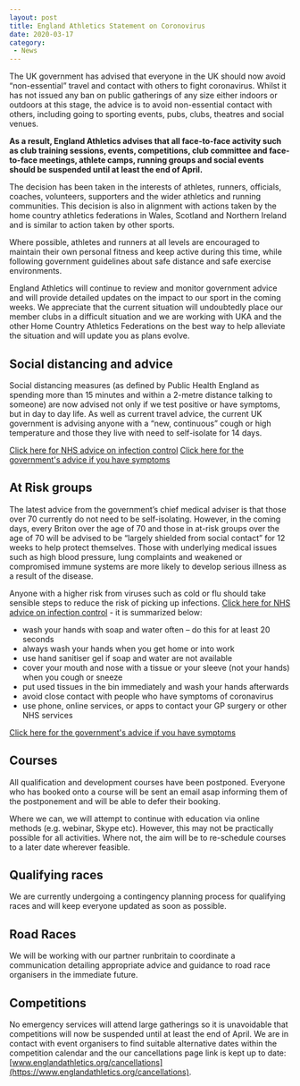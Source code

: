 ```yaml
---
layout: post
title: England Athletics Statement on Coronovirus
date: 2020-03-17
category: 
 - News
---
```


The UK government has advised that everyone in the UK should now avoid “non-essential” travel and contact with others to fight coronavirus.  Whilst it has not issued any ban on public gatherings of any size either indoors or outdoors at this stage, the advice is to avoid non-essential contact with others, including going to sporting events, pubs, clubs, theatres and social venues.

__As a result, England Athletics advises that all face-to-face activity such as club training sessions, events, competitions, club committee and face-to-face meetings, athlete camps, running groups and social events should be suspended until at least the end of April.__

The decision has been taken in the interests of athletes, runners, officials, coaches, volunteers, supporters and the wider athletics and running communities. This decision is also in alignment with actions taken by the home country athletics federations in Wales, Scotland and Northern Ireland and is similar to action taken by other sports.

Where possible, athletes and runners at all levels are encouraged to maintain their own personal fitness and keep active during this time, while following government guidelines about safe distance and safe exercise environments.

England Athletics will continue to review and monitor government advice and will provide detailed updates on the impact to our sport in the coming weeks. We appreciate that the current situation will undoubtedly place our member clubs in a difficult situation and we are working with UKA and the other Home Country Athletics Federations on the best way to help alleviate the situation and will update you as plans evolve.

## Social distancing and advice

Social distancing measures (as defined by Public Health England as spending more than 15 minutes and within a 2-metre distance talking to someone) are now advised not only if we test positive or have symptoms, but in day to day life.  As well as current travel advice, the current UK government is advising anyone with a “new, continuous” cough or high temperature and those they live with need to self-isolate for 14 days.

[Click here for NHS advice on infection control](https://www.nhs.uk/conditions/coronavirus-covid-19/)
[Click here for the government's advice if you have symptoms](https://www.gov.uk/government/publications/covid-19-stay-at-home-guidance)

## At Risk groups

The latest advice from the government’s chief medical adviser is that those over 70 currently do not need to be self-isolating. However, in the coming days, every Briton over the age of 70 and those in at-risk groups over the age of 70 will be advised to be “largely shielded from social contact” for 12 weeks to help protect themselves. Those with underlying medical issues such as high blood pressure, lung complaints and weakened or compromised immune systems are more likely to develop serious illness as a result of the disease.

Anyone with a higher risk from viruses such as cold or flu should take sensible steps to reduce the risk of picking up infections. [Click here for NHS advice on infection control](https://www.nhs.uk/conditions/coronavirus-covid-19/) - it is summarized below:

* wash your hands with soap and water often – do this for at least 20 seconds
* always wash your hands when you get home or into work
* use hand sanitiser gel if soap and water are not available
* cover your mouth and nose with a tissue or your sleeve (not your hands) when you cough or sneeze
* put used tissues in the bin immediately and wash your hands afterwards
* avoid close contact with people who have symptoms of coronavirus
* use phone, online services, or apps to contact your GP surgery or other NHS services

[Click here for the government's advice if you have symptoms](https://www.gov.uk/government/publications/covid-19-stay-at-home-guidance)

## Courses

All qualification and development courses have been postponed.  Everyone who has booked onto a course will be sent an email asap informing them of the postponement and will be able to defer their booking.

Where we can, we will attempt to continue with education via online methods (e.g. webinar, Skype etc). However, this may not be practically possible for all activities. Where not, the aim will be to re-schedule courses to a later date wherever feasible.

## Qualifying races

We are currently undergoing a contingency planning process for qualifying races and will keep everyone updated as soon as possible.

## Road Races

We will be working with our partner runbritain to coordinate a communication detailing appropriate advice and guidance to road race organisers in the immediate future.

## Competitions

No emergency services will attend large gatherings so it is unavoidable that competitions will now be suspended until at least the end of April.  We are in contact with event organisers to find suitable alternative dates within the competition calendar and the our cancellations page link is kept up to date: [www.englandathletics.org/cancellations](https://www.englandathletics.org/cancellations).
